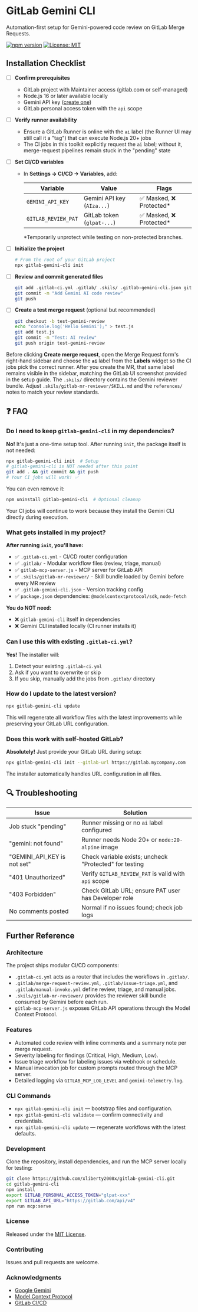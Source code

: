 # GitLab Gemini CLI

Automation-first setup for Gemini-powered code review on GitLab Merge Requests.

[![npm version](https://img.shields.io/npm/v/gitlab-gemini-cli.svg)](https://www.npmjs.com/package/gitlab-gemini-cli)
[![License: MIT](https://img.shields.io/badge/License-MIT-yellow.svg)](https://opensource.org/licenses/MIT)

## Installation Checklist

- [ ] **Confirm prerequisites**
  - GitLab project with Maintainer access (gitlab.com or self-managed)
  - Node.js 16 or later available locally
  - Gemini API key ([create one](https://aistudio.google.com/app/apikey))
  - GitLab personal access token with the `api` scope
- [ ] **Verify runner availability**
  - Ensure a GitLab Runner is online with the `ai` label (the Runner UI may still call it a "tag") that can execute Node.js 20+ jobs
  - The CI jobs in this toolkit explicitly request the `ai` label; without it, merge-request pipelines remain stuck in the "pending" state
- [ ] **Set CI/CD variables**
  - In **Settings → CI/CD → Variables**, add:

    | Variable | Value | Flags |
    |----------|-------|-------|
    | `GEMINI_API_KEY` | Gemini API key (`AIza...`) | ✅ Masked, ❌ Protected* |
    | `GITLAB_REVIEW_PAT` | GitLab token (`glpat-...`) | ✅ Masked, ❌ Protected* |

    *Temporarily unprotect while testing on non-protected branches.
- [ ] **Initialize the project**

  ```bash
  # From the root of your GitLab project
  npx gitlab-gemini-cli init
  ```

- [ ] **Review and commit generated files**

  ```bash
  git add .gitlab-ci.yml .gitlab/ .skils/ .gitlab-gemini-cli.json gitlab-mcp-server.js package.json package-lock.json
  git commit -m "Add Gemini AI code review"
  git push
  ```

- [ ] **Create a test merge request** (optional but recommended)

  ```bash
  git checkout -b test-gemini-review
  echo "console.log('Hello Gemini');" > test.js
  git add test.js
  git commit -m "Test: AI review"
  git push origin test-gemini-review
  ```

Before clicking **Create merge request**, open the Merge Request form's right-hand sidebar and choose the **`ai`** label from the **Labels** widget so the CI jobs pick the correct runner. After you create the MR, that same label remains visible in the sidebar, matching the GitLab UI screenshot provided in the setup guide. The `.skils/` directory contains the Gemini reviewer bundle. Adjust `.skils/gitlab-mr-reviewer/SKILL.md` and the `references/` notes to match your review standards.

## ❓ FAQ

### Do I need to keep `gitlab-gemini-cli` in my dependencies?

**No!** It's just a one-time setup tool. After running `init`, the package itself is not needed:

```bash
npx gitlab-gemini-cli init  # Setup
# gitlab-gemini-cli is NOT needed after this point
git add . && git commit && git push
# Your CI jobs will work! ✅
```

You can even remove it:
```bash
npm uninstall gitlab-gemini-cli  # Optional cleanup
```

Your CI jobs will continue to work because they install the Gemini CLI directly during execution.

### What gets installed in my project?

**After running `init`, you'll have:**
- ✅ `.gitlab-ci.yml` - CI/CD router configuration
- ✅ `.gitlab/` - Modular workflow files (review, triage, manual)
- ✅ `gitlab-mcp-server.js` - MCP server for GitLab API
- ✅ `.skils/gitlab-mr-reviewer/` - Skill bundle loaded by Gemini before every MR review
- ✅ `.gitlab-gemini-cli.json` - Version tracking config
- ✅ `package.json` dependencies: `@modelcontextprotocol/sdk`, `node-fetch`

**You do NOT need:**
- ❌ `gitlab-gemini-cli` itself in dependencies
- ❌ Gemini CLI installed locally (CI runner installs it)

### Can I use this with existing `.gitlab-ci.yml`?

**Yes!** The installer will:
1. Detect your existing `.gitlab-ci.yml`
2. Ask if you want to overwrite or skip
3. If you skip, manually add the jobs from `.gitlab/` directory

### How do I update to the latest version?

```bash
npx gitlab-gemini-cli update
```

This will regenerate all workflow files with the latest improvements while preserving your GitLab URL configuration.

### Does this work with self-hosted GitLab?

**Absolutely!** Just provide your GitLab URL during setup:

```bash
npx gitlab-gemini-cli init --gitlab-url https://gitlab.mycompany.com
```

The installer automatically handles URL configuration in all files.

## 🔍 Troubleshooting

| Issue | Solution |
|-------|----------|
| Job stuck "pending" | Runner missing or no `ai` label configured |
| "gemini: not found" | Runner needs Node 20+ or `node:20-alpine` image |
| "GEMINI_API_KEY is not set" | Check variable exists; uncheck "Protected" for testing |
| "401 Unauthorized" | Verify `GITLAB_REVIEW_PAT` is valid with `api` scope |
| "403 Forbidden" | Check GitLab URL; ensure PAT user has Developer role |
| No comments posted | Normal if no issues found; check job logs |


## Further Reference

### Architecture

The project ships modular CI/CD components:

- `.gitlab-ci.yml` acts as a router that includes the workflows in `.gitlab/`.
- `.gitlab/merge-request-review.yml`, `.gitlab/issue-triage.yml`, and `.gitlab/manual-invoke.yml` define review, triage, and manual jobs.
- `.skils/gitlab-mr-reviewer/` provides the reviewer skill bundle consumed by Gemini before each run.
- `gitlab-mcp-server.js` exposes GitLab API operations through the Model Context Protocol.

### Features

- Automated code review with inline comments and a summary note per merge request.
- Severity labeling for findings (Critical, High, Medium, Low).
- Issue triage workflow for labeling issues via webhook or schedule.
- Manual invocation job for custom prompts routed through the MCP server.
- Detailed logging via `GITLAB_MCP_LOG_LEVEL` and `gemini-telemetry.log`.

### CLI Commands

- `npx gitlab-gemini-cli init` — bootstrap files and configuration.
- `npx gitlab-gemini-cli validate` — confirm connectivity and credentials.
- `npx gitlab-gemini-cli update` — regenerate workflows with the latest defaults.

### Development

Clone the repository, install dependencies, and run the MCP server locally for testing:

```bash
git clone https://github.com/xliberty2008x/gitlab-gemini-cli.git
cd gitlab-gemini-cli
npm install
export GITLAB_PERSONAL_ACCESS_TOKEN="glpat-xxx"
export GITLAB_API_URL="https://gitlab.com/api/v4"
npm run mcp:serve
```

### License

Released under the [MIT License](LICENSE).

### Contributing

Issues and pull requests are welcome.

### Acknowledgments

- [Google Gemini](https://ai.google.dev/)
- [Model Context Protocol](https://modelcontextprotocol.io/)
- [GitLab CI/CD](https://docs.gitlab.com/ee/ci/)
